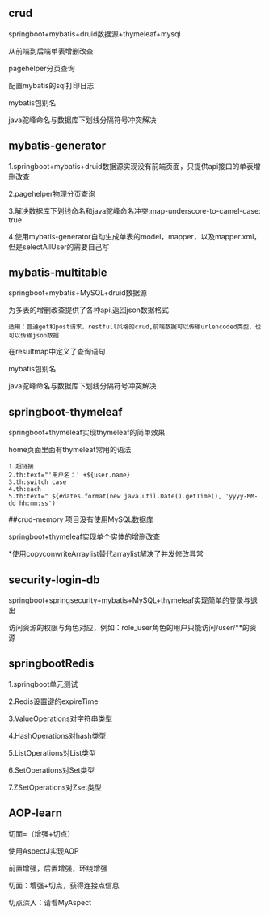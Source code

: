 ## crud
springboot+mybatis+druid数据源+thymeleaf+mysql

从前端到后端单表增删改查

pagehelper分页查询

配置mybatis的sql打印日志

mybatis包别名

java驼峰命名与数据库下划线分隔符号冲突解决

## mybatis-generator
1.springboot+mybatis+druid数据源实现没有前端页面，只提供api接口的单表增删改查

2.pagehelper物理分页查询

3.解决数据库下划线命名和java驼峰命名冲突:map-underscore-to-camel-case: true

4.使用mybatis-generator自动生成单表的model，mapper，以及mapper.xml，但是selectAllUser的需要自己写

## mybatis-multitable
springboot+mybatis+MySQL+druid数据源

为多表的增删改查提供了各种api,返回json数据格式

    适用：普通get和post请求，restfull风格的crud,前端数据可以传输urlencoded类型，也可以传输json数据
在resultmap中定义了查询语句

mybatis包别名

java驼峰命名与数据库下划线分隔符号冲突解决

## springboot-thymeleaf
springboot+thymeleaf实现thymeleaf的简单效果

home页面里面有thymeleaf常用的语法

    1.超链接
    2.th:text="'用户名：' +${user.name}
    3.th:switch case
    4.th:each
    5.th:text=" ${#dates.format(new java.util.Date().getTime(), 'yyyy-MM-dd hh:mm:ss')
    
##crud-memory
项目没有使用MySQL数据库

springboot+thymeleaf实现单个实体的增删改查

*使用copyconwriteArraylist替代arraylist解决了并发修改异常

## security-login-db
springboot+springsecurity+mybatis+MySQL+thymeleaf实现简单的登录与退出

访问资源的权限与角色对应，例如：role_user角色的用户只能访问/user/**的资源

## springbootRedis
1.springboot单元测试

2.Redis设置键的expireTime

3.ValueOperations对字符串类型

4.HashOperations对hash类型

5.ListOperations对List类型

6.SetOperations对Set类型

7.ZSetOperations对Zset类型

## AOP-learn
切面=（增强+切点）

使用AspectJ实现AOP

前置增强，后置增强，环绕增强

切面：增强+切点，获得连接点信息

切点深入：请看MyAspect